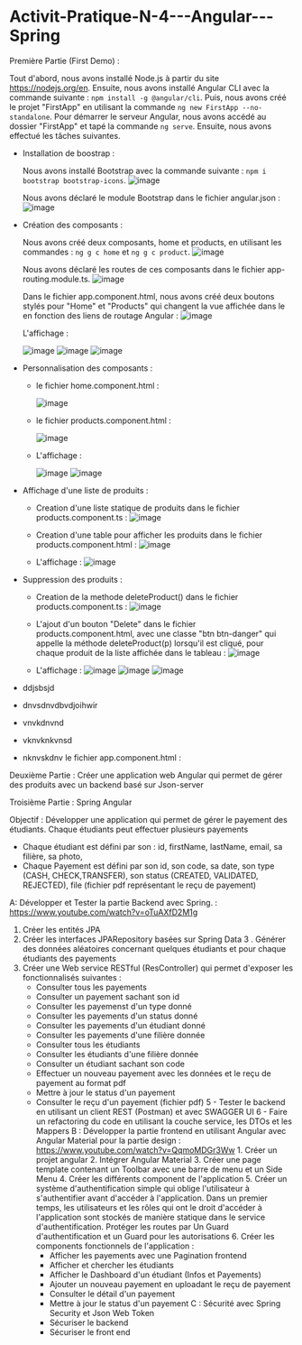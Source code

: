 # Activit-Pratique-N-4---Angular---Spring


Première Partie (First Demo) : 

   Tout d'abord, nous avons installé Node.js à partir du site https://nodejs.org/en. Ensuite, nous avons installé Angular CLI avec la commande suivante : `npm install -g @angular/cli`. Puis, nous avons créé le projet "FirstApp" en utilisant la commande `ng new FirstApp --no-standalone`. 
   Pour démarrer le serveur Angular, nous avons accédé au dossier "FirstApp" et tapé la commande `ng serve`. Ensuite, nous avons effectué les tâches suivantes.

   - Installation de boostrap :
     
      Nous avons installé Bootstrap avec la commande suivante : `npm i bootstrap bootstrap-icons`.
      ![image](https://github.com/SanaeHelen/Activit-Pratique-N-4---Angular---Spring/assets/136022070/863ca352-bb3c-42e2-8b57-d0d4ae6254fe)

      Nous avons déclaré le module Bootstrap dans le fichier angular.json :
      ![image](https://github.com/SanaeHelen/Activit-Pratique-N-4---Angular---Spring/assets/136022070/60b9ed36-cf2d-46b5-89a8-2d00d83ba140)


          

   - Création des composants :
     
     Nous avons créé deux composants, home et products, en utilisant les commandes : `ng g c home` et `ng g c product`.
     ![image](https://github.com/SanaeHelen/Activit-Pratique-N-4---Angular---Spring/assets/136022070/5fec184e-5950-48a9-8ab1-34e58a18ce7f)

     Nous avons déclaré les routes de ces composants dans le fichier app-routing.module.ts.
     ![image](https://github.com/SanaeHelen/Activit-Pratique-N-4---Angular---Spring/assets/136022070/388451c7-f121-4e2a-a8ee-98fded118a1a)


     Dans le fichier app.component.html, nous avons créé deux boutons stylés pour "Home" et "Products" qui changent la vue affichée dans le <router-outlet> en fonction des liens de routage Angular :
     ![image](https://github.com/SanaeHelen/Activit-Pratique-N-4---Angular---Spring/assets/136022070/0766934f-e703-4eed-bcf8-0a1f3d22963d)


     L'affichage :
     
     ![image](https://github.com/SanaeHelen/Activit-Pratique-N-4---Angular---Spring/assets/136022070/f0a25b2d-898c-4c26-939f-f8ccfcae7231)
     ![image](https://github.com/SanaeHelen/Activit-Pratique-N-4---Angular---Spring/assets/136022070/1f9058aa-f994-4c79-9358-64302f419c00)
     ![image](https://github.com/SanaeHelen/Activit-Pratique-N-4---Angular---Spring/assets/136022070/614171c6-d288-4218-afb3-f7ac32d11b25)







   - Personnalisation des composants :
     
      - le fichier home.component.html :
        
          ![image](https://github.com/SanaeHelen/Activit-Pratique-N-4---Angular---Spring/assets/136022070/9a78c0ef-d49c-4121-bf6e-c80084b0396a)
        
      - le fichier products.component.html :
        
          ![image](https://github.com/SanaeHelen/Activit-Pratique-N-4---Angular---Spring/assets/136022070/a7c513c5-43ed-4b4e-a208-14c9a47e988e)
        
      - L'affichage : 
               
          ![image](https://github.com/SanaeHelen/Activit-Pratique-N-4---Angular---Spring/assets/136022070/0253820a-1fb5-4d1e-8507-fc5cbf2f0c1b)
          ![image](https://github.com/SanaeHelen/Activit-Pratique-N-4---Angular---Spring/assets/136022070/7fd16d29-6b76-4833-a5ed-0762481b0aa5)




   - Affichage d'une liste de produits :
       - Creation d'une liste statique de produits dans le fichier products.component.ts :
           ![image](https://github.com/SanaeHelen/Activit-Pratique-N-4---Angular---Spring/assets/136022070/497420fb-1783-4f36-a46f-2b2ceaddd8cd)

       - Creation d'une table pour afficher les produits dans le  fichier products.component.html :
           ![image](https://github.com/SanaeHelen/Activit-Pratique-N-4---Angular---Spring/assets/136022070/7a83779f-84e4-41f2-bbc1-f1480a26be69)

       - L'affichage :
           ![image](https://github.com/SanaeHelen/Activit-Pratique-N-4---Angular---Spring/assets/136022070/7407fddf-7fdd-4636-9f48-92435aefaf9f)


          
          
   - Suppression des produits :
       - Creation de la methode deleteProduct() dans le fichier products.component.ts :
           ![image](https://github.com/SanaeHelen/Activit-Pratique-N-4---Angular---Spring/assets/136022070/c12e3007-2331-44f2-b019-c62cbb81fe65)

       - L'ajout d'un bouton "Delete" dans le fichier products.component.html, avec une classe "btn btn-danger" qui appelle la méthode deleteProduct(p) lorsqu'il est cliqué, pour chaque produit de la liste affichée dans le tableau :
           ![image](https://github.com/SanaeHelen/Activit-Pratique-N-4---Angular---Spring/assets/136022070/878c4dbe-f956-47ba-9c81-bc65ab6d69be)

       - L'affichage :
           ![image](https://github.com/SanaeHelen/Activit-Pratique-N-4---Angular---Spring/assets/136022070/9997b96b-6d9a-4b0c-b20b-763a92f40b05)
           ![image](https://github.com/SanaeHelen/Activit-Pratique-N-4---Angular---Spring/assets/136022070/dd77ccc1-2921-45d9-8b4b-51c5a2afa230)
           ![image](https://github.com/SanaeHelen/Activit-Pratique-N-4---Angular---Spring/assets/136022070/0c70c88e-1f8d-4f54-a09e-797958951799)










   - ddjsbsjd
   - dnvsdnvdbvdjoihwir
   - vnvkdnvnd
   - vknvknkvnsd
   - nknvskdnv
 le fichier app.component.html : 


Deuxième Partie :
Créer une application web Angular qui permet de gérer des produits avec un backend basé sur Json-server

Troisième Partie : Spring Angular

Objectif : 
Développer une application qui permet de gérer le payement des étudiants. Chaque étudiants peut effectuer plusieurs payements
- Chaque étudiant est défini par son : id, firstName, lastName, email, sa filière, sa photo,
- Chaque Payement est défini par son id, son code, sa date, son type (CASH, CHECK,TRANSFER), son status (CREATED, VALIDATED, REJECTED), file (fichier pdf représentant le reçu de payement)

A: Développer et Tester la partie Backend avec Spring. :  https://www.youtube.com/watch?v=oTuAXfD2M1g
   1. Créer les entités JPA
   2. Créer les interfaces JPARepository basées sur Spring Data
   3 . Générer des données aléatoires concernant quelques étudiants et pour chaque étudiants des payements
   4. Créer une Web service RESTful (ResController) qui permet d'exposer les fonctionnalisés suivantes :
        - Consulter tous les payements
        - Consulter un payement sachant son id
        - Consulter les payemenst d'un type donné
        - Consulter les payements d'un status donné
        - Consulter les payements d'un étudiant donné
        - Consulter les payements d'une filière donnée
        - Consulter tous les étudiants
        - Consulter les étudiants d'une filière donnée
        - Consulter un étudiant sachant son code
        - Effectuer un nouveau payement avec les données et le reçu de payement au format pdf
        - Mettre à jour le status d'un payement
        - Consulter le reçu d'un payement  (fichier pdf) 
     5 - Tester le backend en utilisant un client REST (Postman) et avec SWAGGER UI
     6 - Faire un refactoring du code en utilisant la couche service, les DTOs et les Mappers
B : Développer la partie frontend en utilisant Angular avec Angular Material pour la partie design : https://www.youtube.com/watch?v=QqmoMDGr3Ww
     1. Créer un projet angular 
     2. Intégrer Angular Material
     3. Créer une page template contenant un Toolbar avec une barre de menu et un Side Menu
     4. Créer les différents component de l'application
     5. Créer un système d'authentification simple qui oblige l'utilisateur à s'authentifier avant d'accéder à l'application. Dans un premier temps, les utilisateurs et les rôles qui ont le droit d'accéder à l'application sont stockés de manière statique dans le service d'authentification. Protéger les routes par Un Guard d'authentification et un Guard pour les autorisations
     6. Créer les components fonctionnels de l'application :
           - Afficher les payements avec une Pagination frontend
           - Afficher et chercher les étudiants
           - Afficher le Dashboard d'un étudiant (Infos et Payements)
           - Ajouter un nouveau payement en uploadant le reçu de payement
           - Consulter le détail d'un payement
           - Mettre à jour le status d'un payement
  C : Sécurité avec Spring Security et Json Web Token
           - Sécuriser le backend
           - Sécuriser le front end
